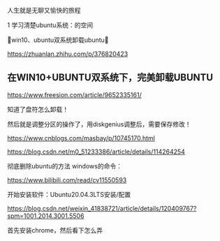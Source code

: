 人生就是无聊又愉快的旅程



1 学习清楚ubuntu系统：的空间

win10、ubuntu双系统卸载ubuntu

https://zhuanlan.zhihu.com/p/376820423





## 在WIN10+UBUNTU双系统下，完美卸载UBUNTU

https://www.freesion.com/article/9652335161/

知道了盘符怎么卸载！

然后就是调整分区的操作了，用diskgenius调整后，需要保存修改！

https://www.cnblogs.com/masbay/p/10745170.html

https://blog.csdn.net/m0_51233386/article/details/114264254



彻底删除ubuntu的方法 windows的命令：

https://www.bilibili.com/read/cv11550593



开始安装软件：Ubuntu20.04.3LTS安装/配置

https://blog.csdn.net/weixin_41838721/article/details/120409767?spm=1001.2014.3001.5506



首先安装chrome，然后看下怎么弄

